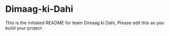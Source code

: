 # Dimaag-ki-Dahi
This is the initiated README for team Dimaag ki Dahi, Please edit this as you build your project
